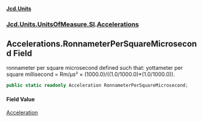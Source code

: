 #### [Jcd.Units](index.md 'index')
### [Jcd.Units.UnitsOfMeasure.SI](Jcd.Units.UnitsOfMeasure.SI.md 'Jcd.Units.UnitsOfMeasure.SI').[Accelerations](Accelerations.md 'Jcd.Units.UnitsOfMeasure.SI.Accelerations')

## Accelerations.RonnameterPerSquareMicrosecond Field

ronnameter per square microsecond defined such that: yottameter per square millisecond = Rm/μs² × (1000.0)/((1.0/1000.0)*(1.0/1000.0)).

```csharp
public static readonly Acceleration RonnameterPerSquareMicrosecond;
```

#### Field Value
[Acceleration](Acceleration.md 'Jcd.Units.UnitTypes.Acceleration')